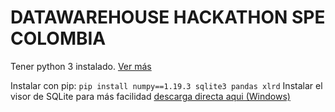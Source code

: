 # DATAWAREHOUSE HACKATHON SPE COLOMBIA
Tener python 3 instalado. [Ver más](https://www.python.org/downloads/)

Instalar con pip: `pip install numpy==1.19.3 sqlite3 pandas xlrd`
Instalar el visor de SQLite para más facilidad [descarga directa aqui (Windows)](https://download.sqlitebrowser.org/DB.Browser.for.SQLite-3.12.0-win64.msi)
